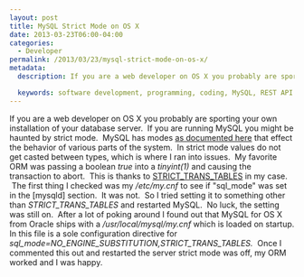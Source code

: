```yaml
---
layout: post
title: MySQL Strict Mode on OS X
date: 2013-03-23T06:00-04:00
categories:
  - Developer
permalink: /2013/03/23/mysql-strict-mode-on-os-x/
metadata:
  description: If you are a web developer on OS X you probably are sporting your own installation of your database server.

  keywords: software development, programming, coding, MySQL, REST API
---
```

If you are a web developer on OS X you probably are sporting your own installation of your database server.  If you are running MySQL you might be haunted by strict mode.  MySQL has modes [as documented here](http://dev.mysql.com/doc/refman/5.1/en/server-sql-mode.html) that effect the behavior of various parts of the system.  In strict mode values do not get casted between types, which is where I ran into issues.  My favorite ORM was passing a boolean _true_ into a _tinyint(1)_ and causing the transaction to abort.  This is thanks to [STRICT\_TRANS\_TABLES](http://dev.mysql.com/doc/refman/5.1/en/server-sql-mode.html#sqlmode_strict_trans_tables) in my case.  The first thing I checked was my _/etc/my.cnf_ to see if "sql\_mode" was set in the \[mysqld\] section.  It was not.  So I tried setting it to something other than _STRICT\_TRANS\_TABLES_ and restarted MySQL.  No luck, the setting was still on.  After a lot of poking around I found out that MySQL for OS X from Oracle ships with a _/usr/local/mysql/my.cnf_ which is loaded on startup. In this file is a sole configuration directive for _sql\_mode=NO\_ENGINE\_SUBSTITUTION,STRICT\_TRANS\_TABLES._  Once I commented this out and restarted the server strict mode was off, my ORM worked and I was happy.
